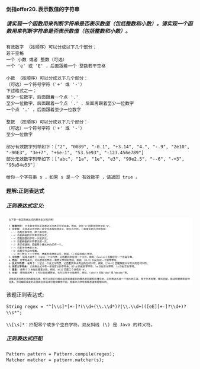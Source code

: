 #### 剑指offer20. 表示数值的字符串

##### 请实现一个函数用来判断字符串是否表示数值（包括整数和小数）。请实现一个函数用来判断字符串是否表示数值（包括整数和小数）。

```
有效数字 （按顺序）可以分成以下几个部分：
若干空格
一个 小数 或者 整数（可选）
一个 'e' 或 'E' ，后面跟着一个 整数若干空格

小数 （按顺序）可以分成以下几个部分：
（可选）一个符号字符（'+' 或 '-'）
下述格式之一：
至少一位数字，后面跟着一个点 '.'
至少一位数字，后面跟着一个点 '.' ，后面再跟着至少一位数字
一个点 '.' ，后面跟着至少一位数字

整数 （按顺序）可以分成以下几个部分：
（可选）一个符号字符（'+' 或 '-'）
至少一位数字

部分有效数字列举如下：["2", "0089", "-0.1", "+3.14", "4.", "-.9", "2e10", "-90E3", "3e+7", "+6e-1", "53.5e93", "-123.456e789"]
部分无效数字列举如下：["abc", "1a", "1e", "e3", "99e2.5", "--6", "-+3", "95a54e53"]

给你一个字符串 s ，如果 s 是一个 有效数字 ，请返回 true 。
```


#### 题解:正则表达式

##### 正则表达式定义:

![1696730120079](image/isNumber/1696730120079.png)

该题正则表达式:

```
String regex = "^[\\s]*[+-]?(\\d+(\\.\\d*)?|\\.\\d+)([eE][+-]?\\d+)?\\s*";

\\[\s]*：匹配零个或多个空白字符。双反斜线 (\) 是 Java 的转义符。
```

##### 正则表达式匹配

```
Pattern pattern = Pattern.compile(regex);
Matcher matcher = pattern.matcher(s);
```
